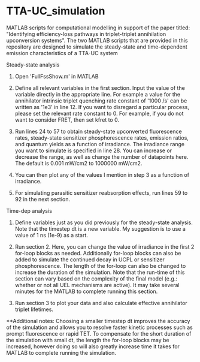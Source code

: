 # TTA-UC_simulation
MATLAB scripts for computational modelling in support of the paper titled: "Identifying efficiency-loss pathways in triplet-triplet annihilation upconversion systems".
The two MATLAB scripts that are provided in this repository are designed to simulate the steady-state and time-dependent emission characteristics of a TTA-UC system

Steady-state analysis

1. Open 'FullFssShow.m' in MATLAB

2. Define all relevant variables in the first section. Input the value of the variable directly in the appropriate line. For example a value for the annihilator intrinsic triplet quenching rate constant of '1000 /s' can be written as '1e3' in line 12. If you want to disregard a particular process, please set the relevant rate constant to 0. For example, if you do not want to consider FRET, then set kfret to 0.
 
3. Run lines 24 to 57 to obtain steady-state upconverted fluorescence rates, steady-state sensitizer phosphorescence rates, emission ratios, and quantum yields as a function of irradiance. The irradiance range you want to simulate is specified in line 28. You can increase or decrease the range, as well as change the number of datapoints here. The default is 0.001 mW/cm2 to 1000000 mW/cm2. 

4. You can then plot any of the values I mention in step 3 as a function of irradiance. 

5. For simulating parasitic sensitizer reabsorption effects, run lines 59 to 92 in the next section.

Time-dep analysis

1. Define variables just as you did previously for the steady-state analysis. Note that the timestep dt is a new variable. My suggestion is to use a value of 1 ns (1e-9) as a start. 

2. Run section 2. Here, you can change the value of irradiance in the first 2 for-loop blocks as needed. Additionally for-loop blocks can also be added to simulate the continued decay in UCPL or sensitizer phosphorescence. The length of the for-loop can also be changed to increase the duration of the simulation. Note that the run-time of this section can vary based on the complexity of the final model (e.g.: whether or not all UEL mechanisms are active). It may take several minutes for the MATLAB to complete running this section.
 
3. Run section 3 to plot your data and also calculate effective annihilator triplet lifetimes. 

**Additional notes: Choosing a smaller timestep dt improves the accuracy of the simulation and allows you to resolve faster kinetic processes such as prompt fluorescence or rapid TET. To compensate for the short duration of the simulation with small dt, the length the for-loop blocks may be increased, however doing so will also greatly increase time it takes for MATLAB to complete running the simulation. 

